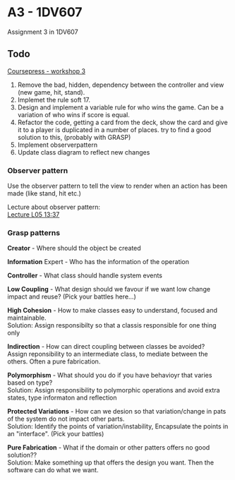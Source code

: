# A3 - 1DV607  

Assignment 3 in 1DV607

## Todo

[Coursepress - workshop 3](https://coursepress.lnu.se/kurs/objektorienterad-analys-och-design-med-uml/workshops-2/workshop-3-design-using-patterns/)

1. Remove the bad, hidden, dependency between the controller and view (new game, hit, stand).
2. Implemet the rule soft 17.
3. Design and implement a variable rule for who wins the game. Can be a variation of who wins if score is equal.
4. Refactor the code, getting a card from the deck, show the card and give it to a player is duplicated in a number of places.
try to find a good solution to this, (probably with GRASP)
5. Implement observerpattern
6. Update class diagram to reflect new changes

### Observer pattern

Use the observer pattern to tell the view to render when an action has been made (like stand, hit etc.)

Lecture about observer pattern:  
[Lecture L05 13:37](https://youtu.be/EJ6bNe4rSho?t=817)

### Grasp patterns

**Creator** - Where should the object be created

**Information** Expert - Who has the information of the operation

**Controller** - What class should handle system events  

**Low Coupling** - What design should we favour if we want low change impact and reuse? (Pick your battles here...)

**High Cohesion** - How to make classes easy to understand, focused and maintainable.  
Solution: Assign responsibilty so that a classis responsible for one thing only

**Indirection** - How can direct coupling between classes be avoided?  
Assign reponsibility to an intermediate class, to mediate between the others. Often a pure fabrication.

**Polymorphism** - What should you do if you have behavioyr that varies based on type?  
Solution: Assign responsibility to polymorphic operations and avoid extra states, type informaton and reflection

**Protected Variations** - How can we desion so that variation/change in pats of the system do not impact other parts.  
Solution: Identify the points of variation/instability, Encapsulate the points in an "interface". (Pick your battles)

**Pure Fabrication** - What if the domain or other patters offers no good solution??  
Solution: Make something up that offers the design you want. Then the software can do what we want.
